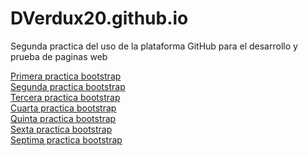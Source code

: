 # DVerdux20.github.io
Segunda practica del uso de la plataforma GitHub para el desarrollo y prueba de paginas web

<a href="DVerdux.github.io/PracticaBootstrap/PracticaBootstrap1.html">Primera practica bootstrap</a><br>
<a href="DVerdux.github.io/PracticaBootstrap/PracticaBootstrap2.html">Segunda practica bootstrap</a><br>
<a href="DVerdux.github.io/PracticaBootstrap/PracticaBootstrap3.html">Tercera practica bootstrap</a><br>
<a href="DVerdux.github.io/PracticaBootstrap/PracticaBootstrap4.html">Cuarta practica bootstrap</a><br>
<a href="DVerdux.github.io/PracticaBootstrap/PracticaBootstrap5.html">Quinta practica bootstrap</a><br>
<a href="DVerdux.github.io/PracticaBootstrap/PracticaBootstrap6.html">Sexta practica bootstrap</a><br>
<a href="DVerdux.github.io/PracticaBootstrap/PracticaBootstrap7.html">Septima practica bootstrap</a><br>

